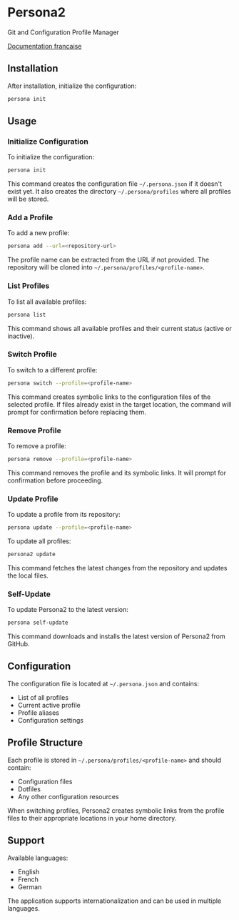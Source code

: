 # Persona2

Git and Configuration Profile Manager

[Documentation française](README.fr.md)

## Installation

After installation, initialize the configuration:
```bash
persona init
```

## Usage

### Initialize Configuration
To initialize the configuration:
```bash
persona init
```

This command creates the configuration file `~/.persona.json` if it doesn't exist yet. It also creates the directory `~/.persona/profiles` where all profiles will be stored.

### Add a Profile
To add a new profile:
```bash
persona add --url=<repository-url>
```

The profile name can be extracted from the URL if not provided. The repository will be cloned into `~/.persona/profiles/<profile-name>`.

### List Profiles
To list all available profiles:
```bash
persona list
```

This command shows all available profiles and their current status (active or inactive).

### Switch Profile
To switch to a different profile:
```bash
persona switch --profile=<profile-name>
```

This command creates symbolic links to the configuration files of the selected profile. If files already exist in the target location, the command will prompt for confirmation before replacing them.

### Remove Profile
To remove a profile:
```bash
persona remove --profile=<profile-name>
```

This command removes the profile and its symbolic links. It will prompt for confirmation before proceeding.

### Update Profile
To update a profile from its repository:
```bash
persona update --profile=<profile-name>
```

To update all profiles:
```bash
persona2 update
```

This command fetches the latest changes from the repository and updates the local files.

### Self-Update
To update Persona2 to the latest version:
```bash
persona self-update
```

This command downloads and installs the latest version of Persona2 from GitHub.

## Configuration

The configuration file is located at `~/.persona.json` and contains:
- List of all profiles
- Current active profile
- Profile aliases
- Configuration settings

## Profile Structure

Each profile is stored in `~/.persona/profiles/<profile-name>` and should contain:
- Configuration files
- Dotfiles
- Any other configuration resources

When switching profiles, Persona2 creates symbolic links from the profile files to their appropriate locations in your home directory.

## Support

Available languages:
- English
- French
- German

The application supports internationalization and can be used in multiple languages.
